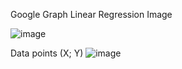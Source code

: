Google Graph Linear Regression
                                                        Image

![image](https://user-images.githubusercontent.com/46372074/120939266-f1d34300-c71f-11eb-8b19-f1134b28c4c0.png)




Data points (X; Y)
![image](https://user-images.githubusercontent.com/46372074/120939086-dae02100-c71e-11eb-988c-2681460c48ed.png)
